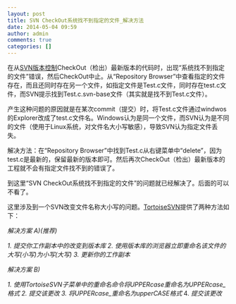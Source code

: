 ```yaml
---
layout: post
title: SVN CheckOut系统找不到指定的文件_解决方法
date: 2014-05-04 09:59
author: admin
comments: true
categories: []
---
```

在从<a href="http://xinzero.com/svn-force-to-write-log-to-commit.html" target="_blank">SVN版本控制</a>CheckOut（检出）最新版本的代码时，出现“系统找不到指定的文件”错误，然后CheckOut中止。从“Repository Browser”中查看指定的文件存在，而且还同时存在另一个文件，如指定文件是Test.c文件，同时存在test.c文件，而SVN提示找到Test.c.svn-base文件（其实就是找不到Test.c文件）。

产生这种问题的原因就是在某次commit（提交）时，将Test.c文件通过windwos的Explorer改成了test.c文件名。Windows认为是同一个文件，而SVN认为是不同的文件（使用于Linux系统，对文件名大小写敏感），导致SVN认为指定文件丢失。

解决方法：在“Repository Browser”中找到Test.c从右键菜单中“delete”，因为test.c是最新的，保留最新的版本即可。然后再次CheckOut（检出）最新版本的工程就不会有指定文件找不到的错误了。

到这里“SVN CheckOut系统找不到指定的文件”的问题就已经解决了。后面的可以不看了。

这里涉及到一个SVN改变文件名称大小写的问题。<a href="http://xinzero.com/tortoisesvn-branchtag-switch-relocate-difference.html" target="_blank">TortoiseSVN</a>提供了两种方法如下：

<em>解决方案 A)(推荐)</em>

<em>1. </em><em>提交你工作副本中的改变到版本库
</em><em>2. </em><em>使用版本库的浏览器立即重命名该文件的大写(小写)为小写(大写)
</em><em>3. </em><em>更新你的工作副本</em>

<em>解决方案 B)</em>

<em>1. </em><em>使用TortoiseSVN子菜单中的重命名命令将UPPERcase重命名为UPPERcase_ 格式
</em><em>2. </em><em>提交该更改
</em><em>3. </em><em>将UPPERcase_重命名为upperCASE格式
</em>4. <em>提交该更改</em>
